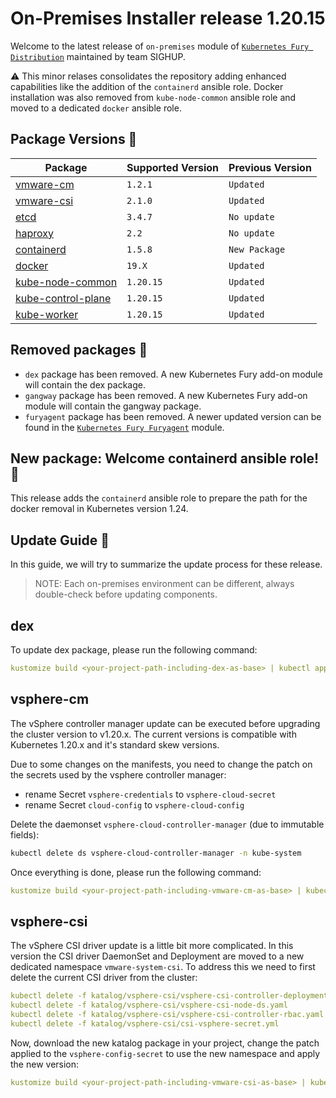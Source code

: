 # On-Premises Installer release 1.20.15

Welcome to the latest release of `on-premises` module of [`Kubernetes Fury
Distribution`](https://github.com/sighupio/fury-distribution) maintained by team
SIGHUP.

⚠️ This minor relases consolidates the repository adding enhanced capabilities like the addition of the `containerd` ansible role.
Docker installation was also removed from `kube-node-common` ansible role and moved to a dedicated `docker` ansible role.

## Package Versions 🚢

| Package                                        | Supported Version | Previous Version |
| ---------------------------------------------- | ----------------- | ---------------- |
| [vmware-cm](katalog/vmware-cm)                 | `1.2.1`           | `Updated`        |
| [vmware-csi](katalog/vmware-csi)               | `2.1.0`           | `Updated`        |
| [etcd](roles/etcd)                             | `3.4.7`           | `No update`      |
| [haproxy](roles/haproxy)                       | `2.2`             | `No update`      |
| [containerd](roles/containerd)                 | `1.5.8`           | `New Package`    |
| [docker](roles/docker)                         | `19.X`            | `Updated`        |
| [kube-node-common](roles/kube-node-common)     | `1.20.15`         | `Updated`        |
| [kube-control-plane](roles/kube-control-plane) | `1.20.15`         | `Updated`        |
| [kube-worker](roles/kube-worker)               | `1.20.15`         | `Updated`        |

## Removed packages 🚮

- `dex` package has been removed. A new Kubernetes Fury add-on module will contain the dex package.
- `gangway` package has been removed. A new Kubernetes Fury add-on module will contain the gangway package.
- `furyagent` package has been removed. A newer updated version can be found in the [`Kubernetes Fury Furyagent`](https://github.com/sighupio/fury-kubernetes-furyagent) module.

## New package: Welcome containerd ansible role! 📕

This release adds the `containerd` ansible role to prepare the path for the docker removal in Kubernetes version 1.24.

## Update Guide 🦮

In this guide, we will try to summarize the update process for these release.

> NOTE: Each on-premises environment can be different, always double-check before updating components.

## dex

To update dex package, please run the following command:

```yaml
kustomize build <your-project-path-including-dex-as-base> | kubectl apply -f -
```

## vsphere-cm

The vSphere controller manager update can be executed before upgrading the cluster version to v1.20.x.
The current versions is compatible with Kubernetes 1.20.x and it's standard skew versions.

Due to some changes on the manifests, you need to change the patch on the secrets used by the vsphere controller manager:

- rename Secret `vsphere-credentials` to `vsphere-cloud-secret`
- rename Secret `cloud-config` to `vsphere-cloud-config`

Delete the daemonset `vsphere-cloud-controller-manager` (due to immutable fields):

```bash
kubectl delete ds vsphere-cloud-controller-manager -n kube-system
```

Once everything is done, please run the following command:

```yaml
kustomize build <your-project-path-including-vmware-cm-as-base> | kubectl apply -f -
```

## vsphere-csi

The vSphere CSI driver update is a little bit more complicated. In this version the CSI driver DaemonSet and Deployment are moved to a new dedicated namespace `vmware-system-csi`. To address this we need to first delete the current CSI driver from the cluster:

```yaml
kubectl delete -f katalog/vsphere-csi/vsphere-csi-controller-deployment.yaml
kubectl delete -f katalog/vsphere-csi/vsphere-csi-node-ds.yaml
kubectl delete -f katalog/vsphere-csi/vsphere-csi-controller-rbac.yaml
kubectl delete -f katalog/vsphere-csi/csi-vsphere-secret.yml
```

Now, download the new katalog package in your project, change the patch applied to the `vsphere-config-secret` to use the new namespace
and apply the new version:

```yaml
kustomize build <your-project-path-including-vmware-csi-as-base> | kubectl apply -f -
```
